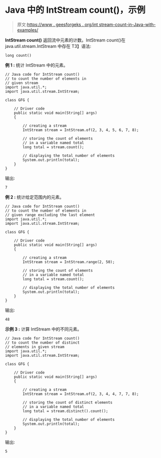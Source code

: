 # Java 中的 IntStream count()，示例

> 原文:[https://www . geesforgeks . org/int stream-count-in-Java-with-examples/](https://www.geeksforgeeks.org/intstream-count-in-java-with-examples/)

**IntStream count()** 返回流中元素的计数。IntStream count()在 java.util.stream.IntStream 中存在
T3】语法:

```
long count()

```

**例 1 :** 统计 IntStream 中的元素。

```
// Java code for IntStream count()
// to count the number of elements in
// given stream
import java.util.*;
import java.util.stream.IntStream;

class GFG {

    // Driver code
    public static void main(String[] args)
    {

        // creating a stream
        IntStream stream = IntStream.of(2, 3, 4, 5, 6, 7, 8);

        // storing the count of elements
        // in a variable named total
        long total = stream.count();

        // displaying the total number of elements
        System.out.println(total);
    }
}
```

输出:

```
7

```

**例 2 :** 统计给定范围内的元素。

```
// Java code for IntStream count()
// to count the number of elements in
// given range excluding the last element
import java.util.*;
import java.util.stream.IntStream;

class GFG {

    // Driver code
    public static void main(String[] args)
    {

        // creating a stream
        IntStream stream = IntStream.range(2, 50);

        // storing the count of elements
        // in a variable named total
        long total = stream.count();

        // displaying the total number of elements
        System.out.println(total);
    }
}
```

输出:

```
48

```

**示例 3 :** 计算 IntStream 中的不同元素。

```
// Java code for IntStream count()
// to count the number of distinct
// elements in given stream
import java.util.*;
import java.util.stream.IntStream;

class GFG {

    // Driver code
    public static void main(String[] args)
    {

        // creating a stream
        IntStream stream = IntStream.of(2, 3, 4, 4, 7, 7, 8);

        // storing the count of distinct elements
        // in a variable named total
        long total = stream.distinct().count();

        // displaying the total number of elements
        System.out.println(total);
    }
}
```

输出:

```
5

```
